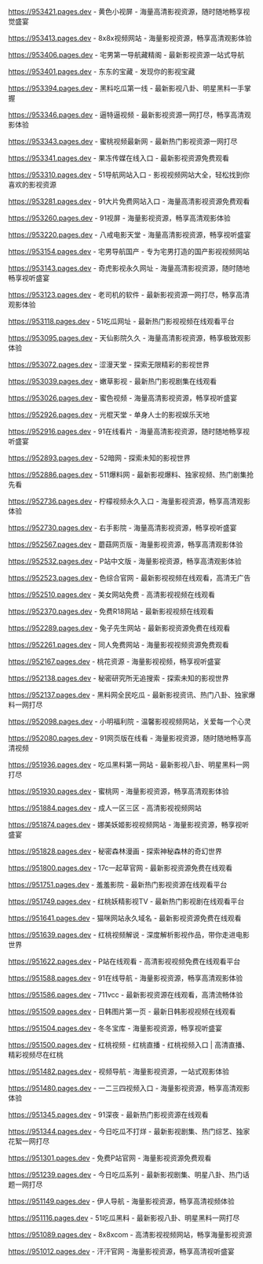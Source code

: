 
https://953421.pages.dev - 黄色小视屏 - 海量高清影视资源，随时随地畅享视觉盛宴

https://953413.pages.dev - 8x8x视频网站 - 海量影视资源，畅享高清观影体验

https://953406.pages.dev - 宅男第一导航藏精阁 - 最新影视资源一站式导航

https://953401.pages.dev - 东东的宝藏 - 发现你的影视宝藏

https://953394.pages.dev - 黑料吃瓜第一线 - 最新影视八卦、明星黑料一手掌握

https://953346.pages.dev - 逼特逼视频 - 最新影视资源一网打尽，畅享高清观影体验

https://953343.pages.dev - 蜜桃视频最新网 - 最新热门影视资源一网打尽

https://953341.pages.dev - 果冻传媒在线入口 - 最新影视资源免费观看

https://953310.pages.dev - 51导航网站入口 - 影视视频网站大全，轻松找到你喜欢的影视资源

https://953281.pages.dev - 91大片免费网站入口 - 海量高清影视资源免费观看

https://953260.pages.dev - 91视屏 - 海量影视资源，畅享高清观影体验

https://953220.pages.dev - 八戒电影天堂 - 海量高清影视资源，畅享视听盛宴

https://953154.pages.dev - 宅男导航国产 - 专为宅男打造的国产影视视频网站

https://953143.pages.dev - 奇虎影视永久网址 - 海量高清影视资源，随时随地畅享视听盛宴

https://953123.pages.dev - 老司机的软件 - 最新影视资源一网打尽，畅享高清观影体验

https://953118.pages.dev - 51吃瓜网址 - 最新热门影视视频在线观看平台

https://953095.pages.dev - 天仙影院久久 - 海量高清影视资源，畅享极致观影体验

https://953072.pages.dev - 涩漫天堂 - 探索无限精彩的影视世界

https://953039.pages.dev - 嫩草影视 - 最新热门影视剧集在线观看

https://953026.pages.dev - 蜜色视频 - 海量高清影视资源，畅享视听盛宴

https://952926.pages.dev - 光棍天堂 - 单身人士的影视娱乐天地

https://952916.pages.dev - 91在线看片 - 海量高清影视资源，随时随地畅享视听盛宴

https://952893.pages.dev - 52暗网 - 探索未知的影视世界

https://952886.pages.dev - 511爆料网 - 最新影视爆料、独家视频、热门剧集抢先看

https://952736.pages.dev - 柠檬视频永久入口 - 海量影视资源，畅享高清观影体验

https://952730.pages.dev - 右手影院 - 海量高清影视资源，畅享视听盛宴

https://952567.pages.dev - 蘑菇网页版 - 海量影视资源，畅享高清观影体验

https://952532.pages.dev - P站中文版 - 海量影视资源，畅享高清观影体验

https://952523.pages.dev - 色综合官网 - 最新影视视频在线观看，高清无广告

https://952510.pages.dev - 美女网站免费 - 高清影视视频在线观看

https://952370.pages.dev - 免费R18网站 - 最新影视视频在线观看

https://952289.pages.dev - 兔子先生网站 - 最新影视资源免费在线观看

https://952261.pages.dev - 同人免费网站 - 海量影视视频资源免费观看

https://952167.pages.dev - 桃花资源 - 海量影视视频，畅享视听盛宴

https://952138.pages.dev - 秘密研究所无追搜索 - 探索未知的影视世界

https://952137.pages.dev - 黑料网全民吃瓜 - 最新影视资讯、热门八卦、独家爆料一网打尽

https://952098.pages.dev - 小明福利院 - 温馨影视视频网站，关爱每一个心灵

https://952080.pages.dev - 91网页版在线看 - 海量影视资源，随时随地畅享高清视频

https://951936.pages.dev - 吃瓜黑料第一网站 - 最新影视八卦、明星黑料一网打尽

https://951930.pages.dev - 蜜桃网 - 海量影视资源，畅享高清观影体验

https://951884.pages.dev - 成人一区三区 - 高清影视视频网站

https://951874.pages.dev - 娜美妖姬影视视频网站 - 海量影视资源，畅享视听盛宴

https://951828.pages.dev - 秘密森林漫画 - 探索神秘森林的奇幻世界

https://951800.pages.dev - 17c一起草官网 - 最新影视资源免费在线观看

https://951751.pages.dev - 羞羞影院 - 最新热门影视资源在线观看平台

https://951749.pages.dev - 红桃妖精影视TV - 最新热门影视剧在线观看平台

https://951641.pages.dev - 猫咪网站永久域名 - 最新影视资源免费在线观看

https://951639.pages.dev - 红桃视频解说 - 深度解析影视作品，带你走进电影世界

https://951622.pages.dev - P站在线观看 - 高清影视视频免费在线观看平台

https://951588.pages.dev - 91在线导航 - 海量影视资源，畅享高清观影体验

https://951586.pages.dev - 711vcc - 最新影视资源在线观看，高清流畅体验

https://951509.pages.dev - 日韩图片第一页 - 最新日韩影视视频在线观看

https://951504.pages.dev - 冬冬宝库 - 海量影视资源，畅享视听盛宴

https://951500.pages.dev - 红桃视频 - 红桃直播 - 红桃视频入口 | 高清直播、精彩视频尽在红桃

https://951482.pages.dev - 视频导航 - 海量影视资源，一站式观影体验

https://951480.pages.dev - 一二三四视频入口 - 海量影视资源，畅享高清观影体验

https://951345.pages.dev - 91深夜 - 最新热门影视资源在线观看

https://951344.pages.dev - 今日吃瓜不打烊 - 最新影视剧集、热门综艺、独家花絮一网打尽

https://951301.pages.dev - 免费P站官网 - 海量影视资源免费观看

https://951239.pages.dev - 今日吃瓜系列 - 最新影视剧集、明星八卦、热门话题一网打尽

https://951149.pages.dev - 伊人导航 - 海量影视资源，畅享高清视频体验

https://951116.pages.dev - 51吃瓜黑料 - 最新影视八卦、明星黑料一网打尽

https://951089.pages.dev - 8x8xcom - 高清影视视频网站，畅享海量影视资源

https://951012.pages.dev - 汗汗官网 - 海量影视资源，畅享高清视听盛宴
